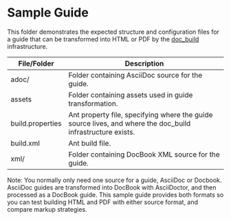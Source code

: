 # Sample Guide

This folder demonstrates the expected structure and configuration
files for a guide that can be transformed into HTML or PDF by the
[doc_build](../README.md) infrastructure.

| File/Folder      | Description |
| ---------------- | ----------- |
| adoc/            | Folder containing AsciiDoc source for the guide. |
| assets           | Folder containing assets used in guide transformation. |
| build.properties | Ant property file, specifying where the guide source lives, and where the doc_build infrastructure exists. |
| build.xml        | Ant build file. |
| xml/             | Folder containing DocBook XML source for the guide. |

Note: You normally only need one source for a guide, AsciiDoc or Docbook.
AsciiDoc guides are transformed into DocBook with AsciiDoctor, and then
processed as a DocBook guide. This sample guide provides both formats so
you can test building HTML and PDF with either source format, and compare
markup strategies.

<!--- vim: set ts=2 sw=2 tw=74 ai si: -->
